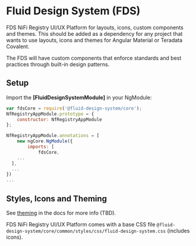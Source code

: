 # Fluid Design System (FDS)

FDS NiFi Registry UI/UX Platform for layouts, icons, custom components and themes. This should be added as a dependency for any project that wants to use layouts, icons and themes for Angular Material or Teradata Covalent.

The FDS will have custom components that enforce standards and best practices through built-in design patterns.

## Setup

Import the **[FluidDesignSystemModule]** in your NgModule:

```javascript
var fdsCore = require('@fluid-design-system/core');
NfRegistryAppModule.prototype = {
    constructor: NfRegistryAppModule
};

NfRegistryAppModule.annotations = [
    new ngCore.NgModule({
        imports: [
            fdsCore,
    ...
  ],
  ...
})
...
```


## Styles, Icons and Theming

See [theming](https://github.com/apache/nifi-registry.github.io) in the docs for more info (TBD).

FDS NiFi Registry UI/UX Platform comes with a base CSS file `@fluid-design-system/core/common/styles/css/fluid-design-system.css` (includes icons).
